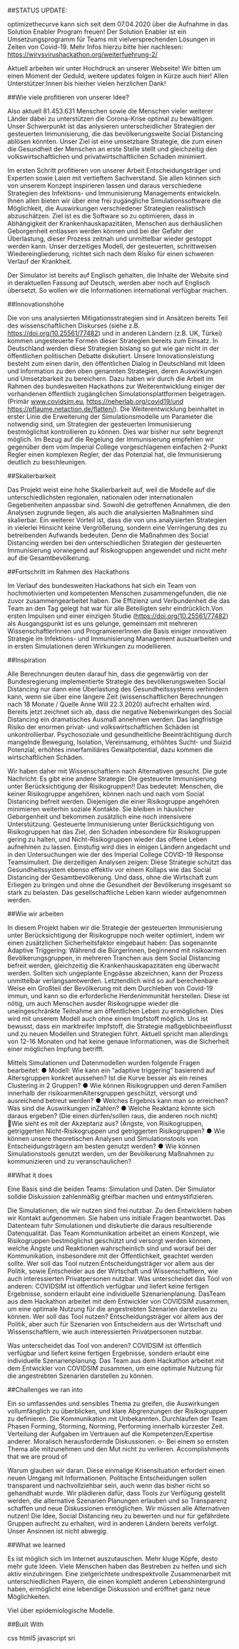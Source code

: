 ##STATUS UPDATE:

optimizethecurve kann sich seit dem 07.04.2020 über die Aufnahme in das Solution Enabler Program freuen! Der Solution Enabler ist ein Umsetzungsprogramm für Teams mit vielversprechenden Lösungen in Zeiten von Covid-19. Mehr Infos hierzu bitte hier nachlesen: https://wirvsvirushackathon.org/weiterfuehrung-2/

Aktuell arbeiten wir unter Hochdruck an unserer Webseite! Wir bitten um einen Moment der Geduld, weitere updates folgen in Kürze auch hier! Allen Unterstützer:Innen bis hierher vielen herzlichen Dank!

##Wie viele profitieren von unserer Idee?

Also aktuell 81.453.631 Menschen sowie die Menschen vieler weiterer Länder dabei zu unterstützen die Corona-Krise optimal zu bewältigen. Unser Schwerpunkt ist das anlysieren unterscheidlicher Strategien der gesteuerten Immunisierung, die das bevölkerungsweite Social Distancing ablösen könnten. Unser Ziel ist eine umsetzbare Strategie, die zum einen die Gesundheit der Menschen an erste Stelle stellt und gleichzeitig den volkswirtschaftlichen und privatwirtschaftlichen Schaden minimiert.

Im ersten Schritt profitieren von unserer Arbeit Entscheidungsträger und Experten sowie Laien mit vertieftem Sachverstand. Sie allen können sich von unserem Konzept inspirieren lassen und daraus verschiedene Strategien des Infektions- und Immunisierung Managements entwickeln. Ihnen allen bieten wir über eine frei zugängliche Simulationssoftware die Möglichkeit, die Auswirkungen verschiedener Strategien realistisch abzuschätzen. Ziel ist es die Software so zu optimieren, dass in Abhängigkeit der Krankenhauskapazitäten, Menschen aus derhäuslichen Geborgenheit entlassen werden können und bei der Gefahr der Überlastung, dieser Prozess zeitnah und unmittelbar wieder gestoppt werden kann. Unser derzeitiges Modell, der gesteuerten, schrittweisen Wiedereingliederung, richtet sich nach dem Risiko für einen schweren Verlauf der Krankheit.

Der Simulator ist bereits auf Englisch gehalten, die Inhalte der Website sind in deraktuellen Fassung auf Deutsch, werden aber noch auf Englisch übersetzt. So wollen wir die Informationen international verfügbar machen.

##Innovationshöhe

Die von uns analysierten Mitigationsstrategien sind in Ansätzen bereits Teil des wissenschaftlichen Diskurses (siehe z.B. https://doi.org/10.25561/77482) und in anderen Ländern (z.B. UK, Türkei) kommen ungesteuerte Formen dieser Strategien bereits zum Einsatz. In Deutschland werden diese Strategien bislang so gut wie gar nicht in der öffentlichen politischen Debatte diskutiert. Unsere Innovationsleistung besteht zum einen darin, den öffentlichen Dialog in Deutschland mit Ideen und Information zu den oben genannten Strategien, deren Auswirkungen und Umsetzbarkeit zu bereichern. Dazu haben wir durch die Arbeit im Rahmen des bundesweiten Hackathons zur Weiterentwicklung einiger der vorhandenen öffentlich zugänglichen Simulationsplattformen beigetragen. (Primär www.covidsim.eu, https://neherlab.org/covid19/und https://pflaume.netaction.de/flatten/). Die Weiterentwicklung beinhaltet in erster Linie die Erweiterung der Simulationsmodelle um Parameter die notwendig sind, um Strategien der gesteuerten Immunisierung bestmöglichst kontrollieren zu können. Dies war bisher nur sehr begrenzt möglich. Im Bezug auf die Regelung der Immunisierung empfehlen wir gegenüber dem vom Imperial College vorgeschlagenen einfachen 2-Punkt Regler einen komplexen Regler, der das Potenzial hat, die Immunisierung deutlich zu beschleunigen.

##Skalierbarkeit

Das Projekt weist eine hohe Skalierbarkeit auf, weil die Modelle auf die unterschiedlichsten regionalen, nationalen oder internationalen Gegebenheiten anpassbar sind. Sowohl die getroffenen Annahmen, die den Analysen zugrunde liegen, als auch die analysierten Maßnahmen sind skalierbar. Ein weiterer Vorteil ist, dass die von uns analysierten Strategien in vielerlei Hinsicht keine Vergrößerung, sondern eine Verringerung des zu betreibenden Aufwands bedeuten. Denn die Maßnahmen des Social Distancing werden bei den unterschiedlichen Strategien der gesteuerten Immunisierung vorwiegend auf Risikogruppen angewendet und nicht mehr auf die Gesamtbevölkerung.

##Fortschritt im Rahmen des Hackathons

Im Verlauf des bundesweiten Hackathons hat sich ein Team von hochmotivierten und kompetenten Menschen zusammengefunden, die nie zuvor zusammengearbeitet haben. Die Effizienz und Verbundenheit die das Team an den Tag gelegt hat war für alle Beteiligten sehr eindrücklich.Von ersten Impulsen und einer einzigen Studie (https://doi.org/10.25561/77482) als Ausgangspunkt ist es uns gelunge, gemeinsam mit mehreren WissenschaftlerInnen und ProgramiererInnen die Basis einiger innovativen Strategie im Infektions- und Immunisierung Management auszuarbeiten und in ersten Simulationen deren Wirkungen zu modellieren.

##Inspiration

Alle Berechnungen deuten darauf hin, dass die gegenwärtig von der Bundesregierung implementierte Strategie des bevölkerungsweiten Social Distancing nur dann eine Überlastung des Gesundheitssystems verhindern kann, wenn sie über eine längere Zeit (wissenschaftlichen Berechnungen nach 18 Monate / Quelle Anne Will 22.3.2020) aufrecht erhalten wird. Bereits jetzt zeichnet sich ab, dass die negative Nebenwirkungen des Social Distancing ein dramatisches Ausmaß annehmen werden. Das langfristige Risiko der enormen privat- und volkswirtschaftlichen Schäden ist unkontrollierbar. Psychosoziale und gesundheitliche Beeinträchtigung durch mangelnde Bewegung, Isolation, Vereinsamung, erhöhtes Sucht- und Suizid Potenzial, erhöhtes innerfamiliäres Gewaltpotential, dazu kommen die wirtschaftlichen Schäden.

Wir haben daher mit Wissenschaftlern nach Alternativen gesucht. Die gute Nachricht: Es gibt eine andere Strategie: Die gesteuerte Immunisierung unter Berücksichtigung der Risikogruppen!! Das bedeutet: Menschen, die keiner Risikogruppe angehören, können nach und nach vom Social Distancing befreit werden. Diejenigen die einer Risikogruppe angehören minimieren weiterhin soziale Kontakte. Sie bleiben in häuslicher Geborgenheit und bekommen zusätzlich eine noch intensivere Unterstützung. Gesteuerte Immunisierung unter Berücksichtigung von Risikogruppen hat das Ziel, den Schaden inbesondere für Risikogruppen gering zu halten, und Nicht-Risikogruppen wieder das offene Leben aufnehmen zu lassen. Einstufig wird dies in einigen Ländern angedacht und in den Untersuchungen wie der des Imperial College COVID-19 Response Teamsimuliert. Die derzeitigen Analysen zeigen: Diese Strategie schützt das Gesundheitssystem ebenso effektiv vor einem Kollaps wie das Social Distancing der Gesamtbevölkerung. Und dass, ohne die Wirtschaft zum Erliegen zu bringen und ohne die Gesundheit der Bevölkerung insgesamt so stark zu belasten. Das gesellschaftliche Leben kann wieder aufgenommen werden.

##Wie wir arbeiten

In diesem Projekt haben wir die Strategie der gesteuerten Immunisierung unter Berücksichtigung der Risikogruppe noch weiter optimiert, indem wir einen zusätzlichen Sicherheitsfaktor eingebaut haben: Das sogenannte Adaptive Triggering: Während die BürgerInnen, beginnend mit risikoarmen Bevölkerungsgruppen, in mehreren Tranchen aus dem Social Distancing befreit werden, gleichzeitig die Krankenhauskapazitäten eng überwacht werden. Sollten sich ungeplante Engpässe abzeichnen, kann der Prozess unmittelbar verlangsamtwerden. Letztendlich wird so auf berechenbare Weise ein Großteil der Bevölkerung mit dem Durchleben von Covid-19 immun, und kann so die erforderliche Herdenimmunität herstellen. Diese ist nötig, um auch Menschen ausder Risikogruppe wieder die uneingeschränkte Teilnahme am öffentlichen Leben zu ermöglichen. Dies wird mit unserem Modell auch ohne einen Impfstoff möglich. Uns ist bewusst, dass ein marktreifer Impfstoff, die Strategie maßgeblichbeeinflusst und zu neuen Modellen und Strategien führt. Aktuell spricht man allerdings von 12-16 Monaten und hat keine genaue Informationen, was die Sicherheit einer möglichen Impfung betrifft.

Mittels Simulationen und Datenmodellen wurden folgende Fragen bearbeitet: ● Modell: Wie kann ein “adaptive triggering” basierend auf Altersgruppen konkret aussehen? Ist die Kurve besser als ein reines Clustering in 2 Gruppen? ● Wie können Risikogruppen und deren Familien innerhalb der risikoarmenAltersgruppen geschützt, versorgt und ausreichend betreut werden? ● Welches Ergebnis kann man so erreichen? Was sind die Auswirkungen inZahlen? ● Welche Reaktanz könnte sich daraus ergeben? (Die einen dürfen/sollen raus, die anderen noch nicht) Wie sieht es mit der Akzeptanz aus? (Ängste, von Risikogruppen, getriggerten Nicht-Risikogruppen und getriggerten Risikogruppen? ● Wie können unsere theoretischen Analysen und Simulationstools von Entscheidungsträgern am besten genutzt werden? ● Wie können Simulationstools genutzt werden, um der Bevölkerung Maßnahmen zu kommunizieren und zu veranschaulichen?

##What it does

Eine Basis sind die beiden Teams: Simulation und Daten. Der Simulator solldie Diskussion zahlenmäßig greifbar machen und entmystifizieren.

Die Simulationen, die wir nutzen sind frei nutzbar. Zu den Entwicklern haben wir Kontakt aufgenommen. Sie haben uns initiale Fragen beantwortet.
Das Datenteam fuhr Simulationen und diskutierte die daraus resultierende Datenqualität.
Das Team Kommunikation arbeitet an einem Konzept, wie Risikogruppen bestmöglichst geschützt und versorgt werden können, welche Ängste und Reaktionen wahrscheinlich sind und worauf bei der Kommunikation, insbesondere mit der Öffentlichkeit, geachtet werden sollte. Wer soll das Tool nutzen:Entscheidungsträger vor allem aus der Politik, sowie Entscheider aus der Wirtschaft und Wissenschaftlern, wie auch interessierten Privatpersonen nutzbar. Was unterscheidet das Tool von anderen: COVIDSIM ist öffentlich verfügbar und liefert keine fertigen Ergebnisse, sondern erlaubt eine individuelle Szenarienplanung. DasTeam aus dem Hackathon arbeitet mit dem Entwickler von COVIDSIM zusammen, um eine optimale Nutzung für die angestrebten Szenarien darstellen zu können.
Wer soll das Tool nutzen? Entscheidungsträger vor allem aus der Politik, aber auch für Szenarien von Entscheidern aus der Wirtschaft und Wissenschaftlern, wie auch interessierten Privatpersonen nutzbar.

Was unterscheidet das Tool von anderen? COVIDSIM ist öffentlich verfügbar und liefert keine fertigen Ergebnisse, sondern erlaubt eine individuelle Szenarienplanung. Das Team aus dem Hackathon arbeitet mit dem Entwickler von COVIDSIM zusammen, um eine optimale Nutzung für die angestrebten Szenarien darstellen zu können.

##Challenges we ran into

Ein so umfassendes und sensibles Thema zu greifen, die Auswirkungen vollumfänglich zu überblicken, und klare Abgrenzungen der Risikogruppen zu definieren.
Die Kommunikation mit Unbekannten.
Durchlaufen der Team Phasen Forming, Storming, Norming, Performing innerhalb kürzester Zeit.
Verteilung der Aufgaben im Vertrauen auf die Kompetenzen/Expertise anderer.
Moralisch herausfordernde Diskussionen. o- Bei einem so ernsten Thema alle mitzunehmen und den Mut nicht zu verlieren.
Accomplishments that we are proud of

Warum glauben wir daran. Diese einmalige Krisensituation erfordert einen neuen Umgang mit Informationen. Politische Entscheidungen sollen transparent und nachvollziehbar sein, auch wenn das bisher nicht so gehandhabt wurde. Wir plädieren dafür, dass Tools zur Verfügung gestellt werden, die alternative Szenarien Planungen erlauben und so Transparenz schaffen und neue Diskussionen ermöglichen. Wir müssen alle Alternativen nutzen! Die Idee, Social Distancing neu zu bewerten und nur für gefährdete Gruppen aufrecht zu erhalten, wird in anderen Ländern bereits verfolgt. Unser Ansinnen ist nicht abwegig.

##What we learned

Es ist möglich sich im Internet auszutauschen. Mehr kluge Köpfe, desto mehr gute Ideen. Viele Menschen haben das Bestreben zu helfen und sich aktiv einzubringen. Eine zielgerichtete undrespektvolle Zusammenarbeit mit unterschiedlichen Playern, die einen komplett anderen Lebenshintergrund haben, ermöglicht eine lebendige Diskussion und eröffnet ganz neue Möglichkeiten.

Viel über epidemiologische Modelle.


##Built With

css
html5
javascript
sri
